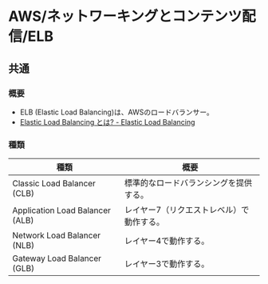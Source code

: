 # AWS/ネットワーキングとコンテンツ配信/ELB

## 共通

### 概要

- ELB (Elastic Load Balancing)は、AWSのロードバランサー。
- [Elastic Load Balancing とは? - Elastic Load Balancing](https://docs.aws.amazon.com/ja_jp/elasticloadbalancing/latest/userguide/what-is-load-balancing.html)

### 種類

| 種類                            | 概要                                      |
| ------------------------------- | ----------------------------------------- |
| Classic Load Balancer (CLB)     | 標準的なロードバランシングを提供する。    |
| Application Load Balancer (ALB) | レイヤー7（リクエストレベル）で動作する。 |
| Network Load Balancer (NLB)     | レイヤー4で動作する。                     |
| Gateway Load Balancer (GLB)     | レイヤー3で動作する。                     |
